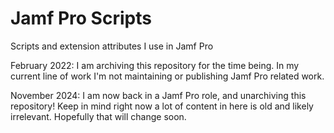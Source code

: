 # Jamf Pro Scripts
Scripts and extension attributes I use in Jamf Pro

February 2022: I am archiving this repository for the time being. In my current line of work I'm not maintaining or publishing Jamf Pro related work.

November 2024: I am now back in a Jamf Pro role, and unarchiving this repository! Keep in mind right now a lot of content in here is old and likely irrelevant. Hopefully that will change soon.
